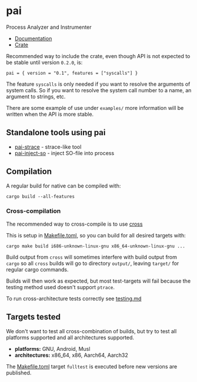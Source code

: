 # pai

Process Analyzer and Instrumenter

- [Documentation](https://docs.rs/pai/latest)
- [Crate](https://crates.io/crates/pai)

Recommended way to include the crate, even though API is not expected to be
stable until version `0.2.0`, is:

~~~{.toml}
pai = { version = "0.1", features = ["syscalls"] }
~~~

The feature `syscalls` is only needed if you want to resolve the arguments of
system calls. So if you want to resolve the system call number to a name, an
argument to strings, etc.

There are some example of use under `examples/` more information will be written
when the API is more stable.

## Standalone tools using pai

- [pai-strace](https://github.com/rstenvi/pai-strace) - strace-like tool
- [pai-inject-so](https://github.com/rstenvi/pai-inject-so) - inject SO-file into process

## Compilation

A regular build for native can be compiled with:

~~~{.bash}
cargo build --all-features
~~~

### Cross-compilation

The recommended way to cross-compile is to use
[cross](https://github.com/cross-rs/cross)

This is setup in [Makefile.toml](Makefile.toml), so you can build for all
desired targets with:

~~~{.bash}
cargo make build i686-unknown-linux-gnu x86_64-unknown-linux-gnu ...
~~~

Build output from `cross` will sometimes interfere with build output from
`cargo` so all `cross` builds will go to directory `output/`, leaving `target/`
for regular cargo commands.

Builds will then work as expected, but most test-targets will fail because the
testing method used doesn't support `ptrace`.

To run cross-architecture tests correctly see [testing.md](testing.md)

## Targets tested

We don't want to test all cross-combination of builds, but try to test all
platforms supported and all architectures supported.

- **platforms:** GNU, Android, Musl
- **architectures:** x86_64, x86, Aarch64, Aarch32

The [Makefile.toml](Makefile.toml) target `fulltest` is executed before new
versions are published.
